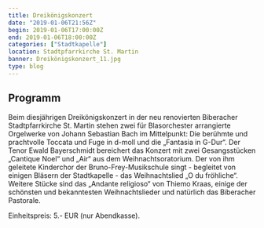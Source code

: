 ```yaml
---
title: Dreikönigskonzert
date: "2019-01-06T21:56Z"
begin: 2019-01-06T17:00:00Z
end: 2019-01-06T18:00:00Z
categories: ["Stadtkapelle"]
location: Stadtpfarrkirche St. Martin
banner: Dreikönigskonzert_11.jpg
type: blog
---
```

## Programm

Beim diesjährigen Dreikönigskonzert in der neu renovierten Biberacher Stadtpfarrkirche St. Martin stehen zwei für Blasorchester arrangierte Orgelwerke von Johann Sebastian Bach im Mittelpunkt: Die berühmte und prachtvolle Toccata und Fuge in d-moll und die „Fantasia in G-Dur“. Der Tenor Ewald Bayerschmidt bereichert das Konzert mit zwei Gesangsstücken „Cantique Noel“ und „Air“ aus dem Weihnachtsoratorium. Der von ihm geleitete Kinderchor der Bruno-Frey-Musikschule singt - begleitet von einigen Bläsern der Stadtkapelle - das Weihnachtslied „O du fröhliche“. Weitere Stücke sind das „Andante religioso“ von Thiemo Kraas, einige der schönsten und bekanntesten Weihnachtslieder und natürlich das Biberacher Pastorale. 

Einheitspreis: 5.- EUR (nur Abendkasse).